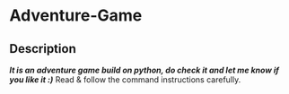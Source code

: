 # Adventure-Game
## Description
***It is an adventure game build on python, do check it and let me know if you like it :)***
Read & follow the command instructions carefully.
